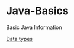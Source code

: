 # Java-Basics
Basic Java Information

[Data types]([https://pages.github.com/](https://github.com/nsavla612/Java-Basics/blob/main/Data%20types))
